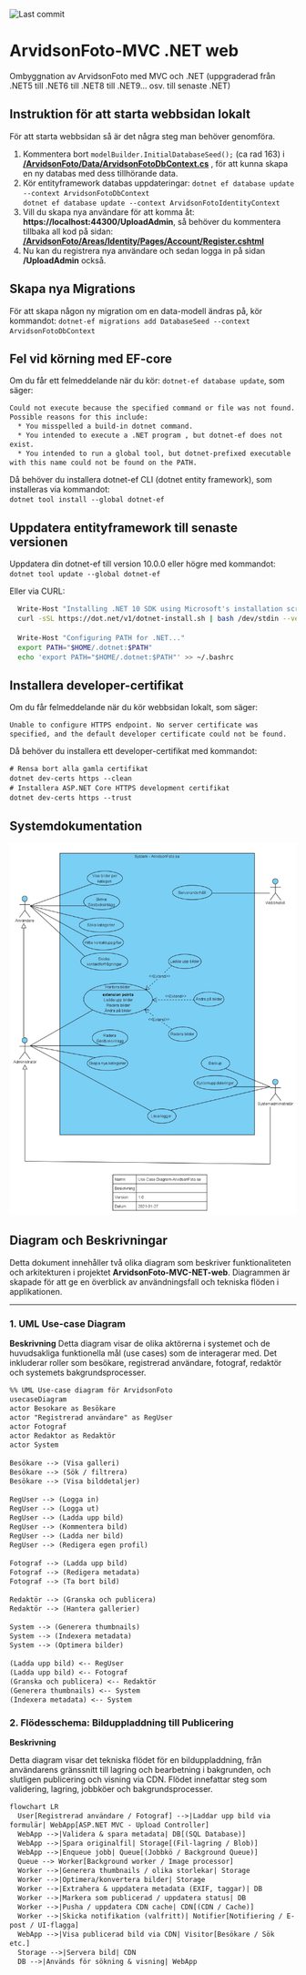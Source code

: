 ![Last commit](https://img.shields.io/github/last-commit/pownas/ArvidsonFoto-MVC-NET8?style=flat-square&cacheSeconds=86400)

# ArvidsonFoto-MVC .NET web
Ombyggnation av ArvidsonFoto med MVC och .NET (uppgraderad från .NET5 till .NET6 till .NET8 till .NET9... osv. till senaste .NET)
  
  
## Instruktion för att starta webbsidan lokalt
För att starta webbsidan så är det några steg man behöver genomföra. 
1. Kommentera bort ```modelBuilder.InitialDatabaseSeed();``` (ca rad 163) i **[/ArvidsonFoto/Data/ArvidsonFotoDbContext.cs](https://github.com/pownas/ArvidsonFoto-MVC-NET8/blob/main/ArvidsonFoto/Data/ArvidsonFotoDbContext.cs#L163)** , för att kunna skapa en ny databas med dess tillhörande data. 
2. Kör entityframework databas uppdateringar: 
```dotnet ef database update --context ArvidsonFotoDbContext```  
```dotnet ef database update --context ArvidsonFotoIdentityContext```
3. Vill du skapa nya användare för att komma åt: **https://localhost:44300/UploadAdmin**, så behöver du kommentera tillbaka all kod på sidan: **[/ArvidsonFoto/Areas/Identity/Pages/Account/Register.cshtml](https://github.com/pownas/ArvidsonFoto-MVC-NET8/blob/main/ArvidsonFoto/Areas/Identity/Pages/Account/Register.cshtml)**
4. Nu kan du registrera nya användare och sedan logga in på sidan **/UploadAdmin** också. 
  
  
## Skapa nya Migrations
För att skapa någon ny migration om en data-modell ändras på, kör kommandot: 
```dotnet-ef migrations add DatabaseSeed --context ArvidsonFotoDbContext```
  
  
## Fel vid körning med EF-core
Om du får ett felmeddelande när du kör: ```dotnet-ef database update```, som säger:  
```
Could not execute because the specified command or file was not found.
Possible reasons for this include: 
  * You misspelled a build-in dotnet command.
  * You intended to execute a .NET program , but dotnet-ef does not exist.
  * You intended to run a global tool, but dotnet-prefixed executable with this name could not be found on the PATH.
```  
  
Då behöver du installera dotnet-ef CLI (dotnet entity framework), som installeras via kommandot:  
```dotnet tool install --global dotnet-ef```

## Uppdatera entityframework till senaste versionen
Uppdatera din dotnet-ef till version 10.0.0 eller högre med kommandot:  
```dotnet tool update --global dotnet-ef```

Eller via CURL: 
```sh
  Write-Host "Installing .NET 10 SDK using Microsoft's installation script..."
  curl -sSL https://dot.net/v1/dotnet-install.sh | bash /dev/stdin --version latest --channel 10.0
    
  Write-Host "Configuring PATH for .NET..."
  export PATH="$HOME/.dotnet:$PATH"
  echo 'export PATH="$HOME/.dotnet:$PATH"' >> ~/.bashrc
```

## Installera developer-certifikat
Om du får felmeddelande när du kör webbsidan lokalt, som säger:  
```
Unable to configure HTTPS endpoint. No server certificate was specified, and the default developer certificate could not be found.
```
Då behöver du installera ett developer-certifikat med kommandot:  
```ps
# Rensa bort alla gamla certifikat
dotnet dev-certs https --clean
# Installera ASP.NET Core HTTPS development certifikat
dotnet dev-certs https --trust
```


## Systemdokumentation
![ArvidsonFoto](https://github.com/pownas/ArvidsonFoto-MVC-NET-web/blob/main/docs/Anvandningsfalls-modell-version1.0-2021-01-27.jpg?raw=true)

## Diagram och Beskrivningar

Detta dokument innehåller två olika diagram som beskriver funktionaliteten och arkitekturen i projektet **ArvidsonFoto-MVC-NET-web**. Diagrammen är skapade för att ge en överblick av användningsfall och tekniska flöden i applikationen.

---

### 1. UML Use-case Diagram

**Beskrivning**
Detta diagram visar de olika aktörerna i systemet och de huvudsakliga funktionella mål (use cases) som de interagerar med. Det inkluderar roller som besökare, registrerad användare, fotograf, redaktör och systemets bakgrundsprocesser.

```mermaid
%% UML Use-case diagram för ArvidsonFoto
usecaseDiagram
actor Besokare as Besökare
actor "Registrerad användare" as RegUser
actor Fotograf
actor Redaktor as Redaktör
actor System

Besökare --> (Visa galleri)
Besökare --> (Sök / filtrera)
Besökare --> (Visa bilddetaljer)

RegUser --> (Logga in)
RegUser --> (Logga ut)
RegUser --> (Ladda upp bild)
RegUser --> (Kommentera bild)
RegUser --> (Ladda ner bild)
RegUser --> (Redigera egen profil)

Fotograf --> (Ladda upp bild)
Fotograf --> (Redigera metadata)
Fotograf --> (Ta bort bild)

Redaktör --> (Granska och publicera)
Redaktör --> (Hantera gallerier)

System --> (Generera thumbnails)
System --> (Indexera metadata)
System --> (Optimera bilder)

(Ladda upp bild) <-- RegUser
(Ladda upp bild) <-- Fotograf
(Granska och publicera) <-- Redaktör
(Generera thumbnails) <-- System
(Indexera metadata) <-- System
```

### 2. Flödesschema: Bilduppladdning till Publicering

**Beskrivning**

Detta diagram visar det tekniska flödet för en bilduppladdning, från användarens gränssnitt till lagring och bearbetning i bakgrunden, och slutligen publicering och visning via CDN. Flödet innefattar steg som validering, lagring, jobbköer och bakgrundsprocesser.

```mermaid
flowchart LR
  User[Registrerad användare / Fotograf] -->|Laddar upp bild via formulär| WebApp[ASP.NET MVC - Upload Controller]
  WebApp -->|Validera & spara metadata| DB[(SQL Database)]
  WebApp -->|Spara originalfil| Storage[(Fil-lagring / Blob)]
  WebApp -->|Enqueue jobb| Queue[(Jobbkö / Background Queue)]
  Queue --> Worker[Background worker / Image processor]
  Worker -->|Generera thumbnails / olika storlekar| Storage
  Worker -->|Optimera/konvertera bilder| Storage
  Worker -->|Extrahera & uppdatera metadata (EXIF, taggar)| DB
  Worker -->|Markera som publicerad / uppdatera status| DB
  Worker -->|Pusha / uppdatera CDN cache| CDN[(CDN / Cache)]
  Worker -->|Skicka notifikation (valfritt)| Notifier[Notifiering / E-post / UI-flagga]
  WebApp -->|Visa publicerad bild via CDN| Visitor[Besökare / Sök etc.]
  Storage -->|Servera bild| CDN
  DB -->|Används för sökning & visning| WebApp
```

